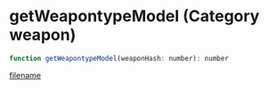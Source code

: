 # getWeapontypeModel (Category weapon)

```js
function getWeapontypeModel(weaponHash: number): number
```

[filename](getWeapontypeModel_m.md ':include')